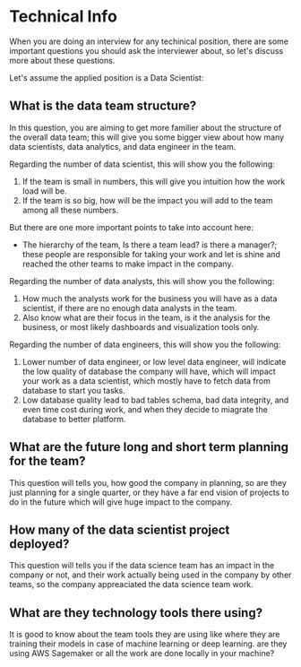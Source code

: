 # Technical Info

When you are doing an interview for any techinical position, there are some important questions you should ask the interviewer about, so let's discuss more about these questions.

Let's assume the applied position is a Data Scientist:

## What is the data team structure?
In this question, you are aiming to get more familier about the structure of the overall data team; this will give you some bigger view about how many data scientists, data analytics, and data engineer in the team.

Regarding the number of data scientist, this will show you the following:
1. If the team is small in numbers, this will give you intuition how the work load will be.
2. If the team is so big, how will be the impact you will add to the team among all these numbers.

But there are one more important points to take into account here:
- The hierarchy of the team, Is there a team lead? is there a manager?; these people are responsible for taking your work and let is shine and reached the other teams to make impact in the company.

Regarding the number of data analysts, this will show you the following:
1. How much the analysts work for the business you will have as a data scientist, if there are no enough data analysts in the team.
2. Also know what are their focus in the team, is it the analysis for the business, or most likely dashboards and visualization tools only.

Regarding the number of data engineers, this will show you the following:
1. Lower number of data engineer, or low level data engineer, will indicate the low quality of database the company will have, which will impact your work as a data scientist, which mostly have to fetch data from database to start you tasks.
2. Low database quality lead to bad tables schema, bad data integrity, and even time cost during work, and when they decide to miagrate the database to better platform.

## What are the future long and short term planning for the team?
This question will tells you, how good the company in planning, so are they just planning for a single quarter, or they have a far end vision of projects to do in the future which will give huge impact to the company.

## How many of the data scientist project deployed?
This question will tells you if the data science team has an impact in the company or not, and their work actually being used in the company by other teams, so the company appreaciated the data science team work.

## What are they technology tools there using?
It is good to know about the team tools they are using like where they are training their models in case of machine learning or deep learning. are they using AWS Sagemaker or all the work are done locally in your machine?